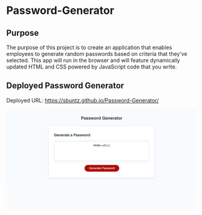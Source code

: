 # Password-Generator

## Purpose
The purpose of this project is to create an application that enables employees to generate random passwords based on criteria that they’ve selected. This app will run in the browser and will feature dynamically updated HTML and CSS powered by JavaScript code that you write. 

<a name="deployed"></a>
## Deployed Password Generator
Deployed URL: https://sbuntz.github.io/Password-Generator/

![](/assets/images/screenshot.png)
